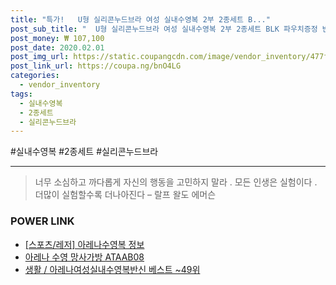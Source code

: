 ```yaml
--- 
title: "특가!   U형 실리콘누드브라 여성 실내수영복 2부 2종세트 B..." 
post_sub_title: "  U형 실리콘누드브라 여성 실내수영복 2부 2종세트 BLK 파우치증정 반신 아레나 AVFLH22" 
post_money: ₩ 107,100 
post_date: 2020.02.01 
post_img_url: https://static.coupangcdn.com/image/vendor_inventory/477f/4a18cbcb4019ae28e4a158d190a641feb0f5a57475502a4e2c4ed6f7a482.jpg 
post_link_url: https://coupa.ng/bnO4LG 
categories: 
  - vendor_inventory 
tags: 
  - 실내수영복 
  - 2종세트 
  - 실리콘누드브라 
--- 
```

  #실내수영복 #2종세트 #실리콘누드브라 
<hr> 

> 너무 소심하고 까다롭게 자신의 행동을 고민하지 말라 . 모든 인생은 실험이다 . 더많이 실험할수록 더나아진다  – 랄프 왈도 에머슨 


### POWER LINK

* <a href="https://blog.naver.com/santokki14/221771384120" target="_blank"> [스포츠/레저] 아레나수영복 정보 </a>
* <a href="https://blog.naver.com/fasyy4321/221788596636" target="_blank">아레나 수영 망사가방 ATAAB08</a>
* <a href="https://blog.naver.com/santokki14/221779420096" target="_blank">생활 / 아레나여성실내수영복반신 베스트 ~49위</a>
